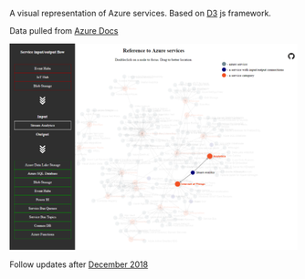 A visual representation of Azure services. Based on [D3](https://github.com/d3/d3) js framework.

Data pulled from [Azure Docs](https://docs.microsoft.com/en-us/azure/)

![Readme picture](img/readme.png)

Follow updates after [December 2018](https://azure.microsoft.com/en-in/updates/)